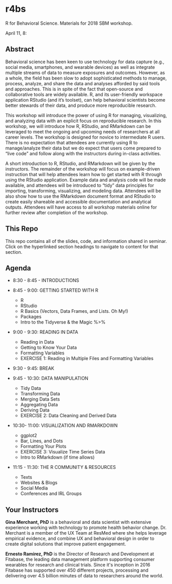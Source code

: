 # r4bs
R for Behavioral Science. Materials for 2018 SBM workshop. 

April 11, 8:

## Abstract
Behavioral science has been keen to use technology for data capture (e.g., social media, smartphones, and wearable devices) as well as integrate multiple streams of data to measure exposures and outcomes. However, as a whole, the field has been slow to adopt sophisticated methods to manage, process, analyze, and share the data and analyses afforded by said tools and approaches. This is in spite of the fact that open-source and collaborative tools are widely available. R, and its user-friendly workspace application RStudio (and it’s toolset), can help behavioral scientists become better stewards of their data, and produce more reproducible research.

This workshop will introduce the power of using R for managing, visualizing, and analyzing data with an explicit focus on reproducible research. In this workshop, we will introduce how R, RStudio, and RMarkdown can be leveraged to meet the ongoing and upcoming needs of researchers at all career levels. The workshop is designed for novice to intermediate R users. There is no expectation that attendees are currently using R to manage/analyze their data but we do expect that users come prepared to “live code” and follow along with the instructors during in-class activities.

A short introduction to R, RStudio, and RMarkdown will be given by the instructors. The remainder of the workshop will focus on example-driven instruction that will help attendees learn how to get started with R through using the RStudio application. Example data and analysis code will be made available, and attendees will be introduced to “tidy” data principles for importing, transforming, visualizing, and modeling data. Attendees will be also show how to use the RMarkdown document format and RStudio to create easily shareable and accessible documentation and analytical outputs. Attendees will have access to all workshop materials online for further review after completion of the workshop.

## This Repo
This repo contains all of the slides, code, and information shared in seminar. Click on the hyperlinked section headings to navigate to content for that section. 

## Agenda
* 8:30 - 8:45 - INTRODUCTIONS

* 8:45 - 9:00: GETTING STARTED WITH R  
  * R
  * RStudio
  * R Basics (Vectors, Data Frames, and Lists. Oh My!)
  * Packages
  * Intro to the Tidyverse & the Magic %>%
  
* 9:00 - 9:30: READING IN DATA  
  * Reading in Data
  * Getting to Know Your Data
  * Formatting Variables
  * EXERCISE 1: Reading in Multiple Files and Formatting Variables

* 9:30 - 9:45: BREAK

* 9:45 - 10:30: DATA MANIPULATION
  * Tidy Data
  * Transforming Data
  * Merging Data Sets
  * Aggregating Data
  * Deriving Data
  * EXERCISE 2: Data Cleaning and Derived Data
  
* 10:30- 11:00: VISUALIZATION AND RMARKDOWN
  * ggplot2
  * Bar, Lines, and Dots
  * Formatting Your Plots
  * EXERCISE 3: Visualize Time Series Data
  * Intro to RMarkdown (if time allows)
  
* 11:15 - 11:30: THE R COMMUNITY & RESOURCES
  * Texts
  * Websites & Blogs
  * Social Media
  * Conferences and IRL Groups

  
## Your Instructors
**Gina Merchant, PhD** is a behavioral and data scientist with extensive experience working with technology to promote health behavior change. Dr. Merchant is a member of the UX Team at ResMed where she helps leverage empirical evidence, and combine UX and behavioral design in order to create digital solutions that improve patient engagement. 

**Ernesto Ramirez, PhD** is the Director of Research and Development at Fitabase, the leading data management platform supporting consumer wearables for research and clinical trials. Since it's inception in 2016 Fitabase has supported over 450 different projects, processing and delivering over 4.5 billion minutes of data to researchers around the world. 